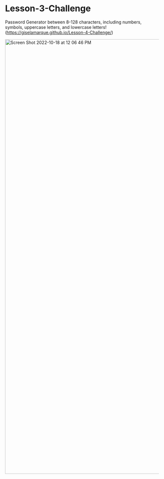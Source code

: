 # Lesson-3-Challenge

Password Generator between 8-128 characters, including numbers, symbols, uppercase letters, and lowercase letters!
(https://giselamarque.github.io/Lesson-4-Challenge/)


<img width="1424" alt="Screen Shot 2022-10-18 at 12 06 46 PM" src="https://user-images.githubusercontent.com/110875368/196498628-8c0ac26e-d73b-49a3-a065-54e51969dda7.png">

